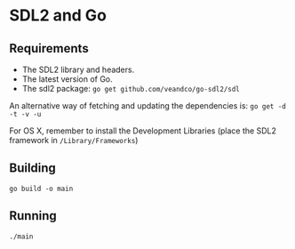 SDL2 and Go
===========

Requirements
------------

* The SDL2 library and headers.
* The latest version of Go.
* The sdl2 package: `go get github.com/veandco/go-sdl2/sdl`

An alternative way of fetching and updating the dependencies is: `go get -d -t -v -u`

For OS X, remember to install the Development Libraries (place the SDL2 framework in `/Library/Frameworks`)

Building
--------

    go build -o main
 
Running
-------

    ./main

